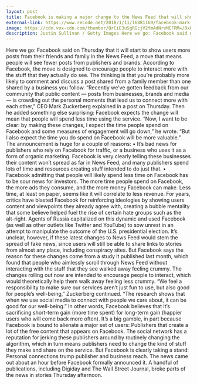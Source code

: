 ```yaml
---
layout: post
title: Facebook is making a major change to the News Feed that will show you more content from friends and family and less from publishers
external-link: https://www.recode.net/2018/1/11/16881160/facebook-mark-zuckerberg-news-feed-algorithm-content-video-friends-family-media-publishers
image: https://cdn.vox-cdn.com/thumbor/QrCiE3uSgRGcjV2fmAdNrvNEFRM=/0x0:3000x2025/2420x1613/filters:focal(895x288:1375x768):format(webp)/cdn.vox-cdn.com/uploads/chorus_image/image/58297107/669889288.jpg.0.jpg
description: Justin Sullivan / Getty Images Here we go: Facebook said on Thursday that it will start to show users more posts from their friends and family in the News Feed, a move that means people will see fewer posts from publishers and brands. 
--- 
```


Here we go: Facebook said on Thursday that it will start to show users more posts from their friends and family in the News Feed, a move that means people will see fewer posts from publishers and brands.
According to Facebook, the move is designed to encourage people to interact more with the stuff that they actually do see. The thinking is that you’re probably more likely to comment and discuss a post shared from a family member than one shared by a business you follow.
“Recently we’ve gotten feedback from our community that public content — posts from businesses, brands and media — is crowding out the personal moments that lead us to connect more with each other,” CEO Mark Zuckerberg explained in a post on Thursday.
Then he added something else surprising: Facebook expects the change will mean that people will spend less time using the service.
“Now, I want to be clear: by making these changes, I expect the time people spend on Facebook and some measures of engagement will go down,” he wrote. “But I also expect the time you do spend on Facebook will be more valuable.”
The announcement is huge for a couple of reasons:
	•	It’s bad news for publishers who rely on Facebook for traffic, or a business who uses it as a form of organic marketing. Facebook is very clearly telling these businesses their content won’t spread as far in News Feed, and many publishers spend lots of time and resources creating stuff intended to do just that. 
	•	Facebook admitting that people will likely spend less time on Facebook has to be sour news for investors. The more time people spend on Facebook, the more ads they consume, and the more money Facebook can make. Less time, at least on paper, seems like it will correlate to less revenue. 
For years, critics have blasted Facebook for reinforcing ideologies by showing users content and viewpoints they already agree with, creating a bubble mentality that some believe helped fuel the rise of certain hate groups such as the alt-right. Agents of Russia capitalized on this dynamic and used Facebook (as well as other outlets like Twitter and YouTube) to sow unrest in an attempt to manipulate the outcome of the U.S. presidential election.
It’s unclear, however, if these latest changes to News Feed would stem the spread of fake news, since users will still be able to share links to stories from almost any place, including conspiracy sites.
But Facebook says the reason for these changes come from a study it published last month, which found that people who aimlessly scroll through News Feed without interacting with the stuff that they see walked away feeling crummy.
The changes rolling out now are intended to encourage people to interact, which would theoretically help them walk away feeling less crummy.
“We feel a responsibility to make sure our services aren’t just fun to use, but also good for people’s well-being,” Zuckerberg continued. “The research shows that when we use social media to connect with people we care about, it can be good for our well-being.”
In other words, Facebook believes that it’s sacrificing short-term gain (more time spent) for long-term gain (happier users who will come back more often).
It’s a big gamble, in part because Facebook is bound to alienate a major set of users: Publishers that create a lot of the free content that appears on Facebook. The social network has a reputation for jerking these publishers around by routinely changing the algorithm, which in turn means publishers need to change the kind of stuff they make and share on the service.
But Facebook is clearly taking a stand: Personal connections trump publisher and business reach.
The news came out about an hour before Facebook formally announced it. A handful of publications, including Digiday and The Wall Street Journal, broke parts of the news in stories Thursday afternoon.

